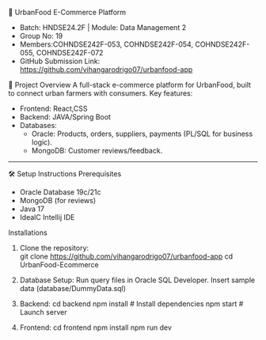 🛒 UrbanFood E-Commerce Platform
- Batch: HNDSE24.2F | Module: Data Management 2 
- Group No: 19
- Members:COHNDSE242F-053, COHNDSE242F-054, COHNDSE242F-055, COHNDSE242F-072 
- GitHub Submission Link: https://github.com/vihangarodrigo07/urbanfood-app

📌 Project Overview
A full-stack e-commerce platform for UrbanFood, built to connect urban farmers with consumers. Key features:  
- Frontend: React,CSS 
- Backend: JAVA/Spring Boot
- Databases:  
  - Oracle: Products, orders, suppliers, payments (PL/SQL for business logic).  
  - MongoDB: Customer reviews/feedback.  

---

🛠 Setup Instructions
Prerequisites
- Oracle Database 19c/21c  
- MongoDB (for reviews)  
- Java 17
- IdealC Intellij IDE

Installations
1. Clone the repository:  
   git clone https://github.com/vihangarodrigo07/urbanfood-app
   cd UrbanFood-Ecommerce

2. Database Setup:
    Run query files in Oracle SQL Developer.
    Insert sample data (database/DummyData.sql)

3. Backend:
    cd backend
    npm install    # Install dependencies
    npm start     # Launch server

4. Frontend:
    cd frontend
    npm install
    npm run dev
